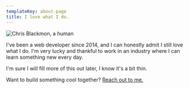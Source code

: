 ```yaml
---
templateKey: about-page
title: I love what I do.
---
```

![Chris Blackmon, a human](/img/screencapture-instagram-p-bwiaz9dbvciwpvgzgmw45shsmltzxgxnvetsgo0-2019-06-29-20_35_37.png "Chris Blackmon, a human")

I've been a web developer since 2014, and I can honestly admit I still love what I do. I'm very lucky and thankful to work in an industry where I can learn something new every day.

I'm sure I will fill more of this out later, I know it's a bit thin.

Want to build something cool together? [Reach out to me.](mailto:gossblackmon@gmail.com?subject=Reaching%20out%20from%20your%20website)
